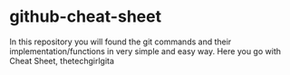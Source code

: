 # github-cheat-sheet
In this repository you will found the git commands and their implementation/functions in very simple and easy way. Here you go with Cheat Sheet,
thetechgirlgita
